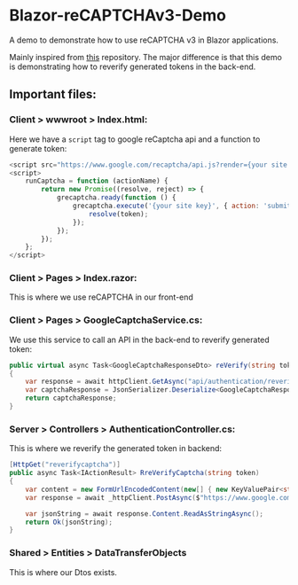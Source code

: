 # Blazor-reCAPTCHAv3-Demo
A demo to demonstrate how to use reCAPTCHA v3 in Blazor applications.

Mainly inspired from [this](https://github.com/mdwaseelahmed/reCAPTCHADemo) repository. The major difference is that this demo is demonstrating how to reverify generated tokens in the back-end.

## Important files:

### Client > wwwroot > Index.html:
Here we have a `script` tag to google reCaptcha api and a function to generate token:

```javascript
<script src="https://www.google.com/recaptcha/api.js?render={your site key}"></script>
<script>
    runCaptcha = function (actionName) {
        return new Promise((resolve, reject) => {
            grecaptcha.ready(function () {
                grecaptcha.execute('{your site key}', { action: 'submit' }).then(function (token) {
                    resolve(token);
                });
            });
        });
    };
</script>
```
 
### Client > Pages > Index.razor:
This is where we use reCAPTCHA in our front-end
 
### Client > Pages > GoogleCaptchaService.cs:
We use this service to call an API in the back-end to reverify generated token:
 
```c#
public virtual async Task<GoogleCaptchaResponseDto> reVerify(string token)
{
    var response = await httpClient.GetAsync("api/authentication/reverifycaptcha?token=" + token);
    var captchaResponse = JsonSerializer.Deserialize<GoogleCaptchaResponseDto>(await response.Content.ReadAsStringAsync(), new JsonSerializerOptions { PropertyNameCaseInsensitive = true });
    return captchaResponse;
}
```
 
### Server > Controllers > AuthenticationController.cs:
This is where we reverify the generated token in backend:

```c#
[HttpGet("reverifycaptcha")]
public async Task<IActionResult> RreVerifyCaptcha(string token)
{
    var content = new FormUrlEncodedContent(new[] { new KeyValuePair<string, string>("secret", _reCaptchaSettings.secretKey), new KeyValuePair<string, string>("response", token) });
    var response = await _httpClient.PostAsync($"https://www.google.com/recaptcha/api/siteverify", content);

    var jsonString = await response.Content.ReadAsStringAsync();
    return Ok(jsonString);
}
```

### Shared > Entities > DataTransferObjects
This is where our Dtos exists.
